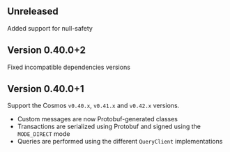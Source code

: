 ## Unreleased 
Added support for null-safety

## Version 0.40.0+2 
Fixed incompatible dependencies versions

## Version 0.40.0+1
Support the Cosmos `v0.40.x`, `v0.41.x` and `v0.42.x` versions.

- Custom messages are now Protobuf-generated classes
- Transactions are serialized using Protobuf and signed using the `MODE_DIRECT` mode
- Queries are performed using the different `QueryClient` implementations
